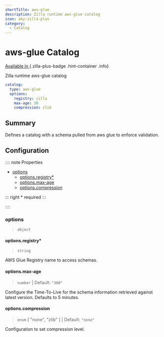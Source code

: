 ```yaml
---
shortTitle: aws-glue
description: Zilla runtime aws-glue catalog
icon: aky-zilla-plus
category:
  - Catalog
---
```


# aws-glue Catalog

[Available in <ZillaPlus/>](https://www.aklivity.io/products/zilla-plus)
{.zilla-plus-badge .hint-container .info}

Zilla runtime aws-glue catalog

```yaml {2}
catalog:
  type: aws-glue
  options:
    registry: zilla
    max-age: 30
    compression: zlib
```

## Summary

Defines a catalog with a schema pulled from aws glue to enforce validation.

## Configuration

:::: note Properties

- [options](#options)
  - [options.registry\*](#options-registry)
  - [options.max-age](#options-max-age)
  - [options.compression](#options-compression)

::: right
\* required
:::

::::

### options

> `object`

#### options.registry\*

> `string`

AWS Glue Registry name to access schemas.

#### options.max-age

> `number` | Default: `"300"`

Configure the Time-To-Live for the schema information retrieved against latest version. Defaults to 5 minutes. 

#### options.compression

> `enum` [ "none", "zlib" ] | Default: `"none"`

Configuration to set compression level.
